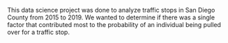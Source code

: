 This data science project was done to analyze traffic stops in San Diego County from 2015 to 2019. 
We wanted to determine if there was a single factor that contributed most to the probability of an individual being pulled over for a traffic stop. 
